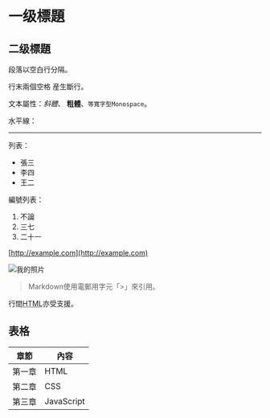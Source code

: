 一级標題
=======

## 二级標題

段落以空白行分隔。

行末兩個空格  産生斷行。

文本屬性：_斜體_、
**粗體**、`等寬字型Monospace`。

水平線：

---

列表：

  * 張三
  * 李四
  * 王二

編號列表：

  1. 不論
  2. 三七
  3. 二十一

[http://example.com](http://example.com)

![我的照片](ccc.jpg)



> Markdown使用電郵用字元「>」來引用。

行間<abbr title="Hypertext Markup Language">HTML</abbr>亦受支援。


## 表格

章節 | 內容
--------|-------
第一章   | HTML
第二章   | CSS
第三章   | JavaScript



